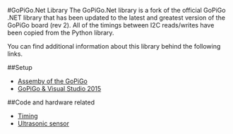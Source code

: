 #GoPiGo.Net Library
The GoPiGo.Net library is a fork of the official GoPiGo .NET library that has been updated to the latest and greatest version of the GoPiGo board (rev 2).
All of the timings between I2C reads/writes have been copied from the Python library.

You can find additional information about this library behind the following links.

##Setup
- [Assemby of the GoPiGo](https://github.com/tobania/GoPiGo.Net/blob/master/Wiki/Assembly.md)
- [GoPiGo & Visual Studio 2015](https://github.com/tobania/GoPiGo.Net/blob/master/Wiki/VisualStudioSetup.md)

##Code and hardware related
- [Timing](https://github.com/tobania/GoPiGo.Net/blob/master/Wiki/Timing.md)
- [Ultrasonic sensor](https://github.com/tobania/GoPiGo.Net/blob/master/Wiki/UltrasonicSensor.md)